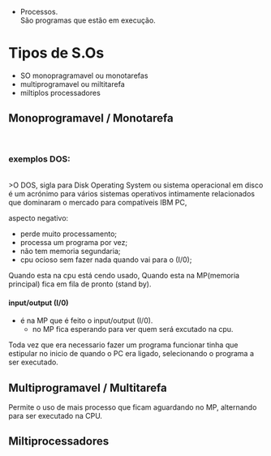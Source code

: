 -   Processos.<br>
    São programas que estão em execução.

# Tipos de S.Os

- SO monopragramavel ou monotarefas
- multiprogramavel ou miltitarefa
- miltiplos processadores


## Monoprogramavel / Monotarefa
<br>

### exemplos DOS:

<br>
>O DOS, sigla para Disk Operating System ou sistema operacional em disco é um acrónimo para vários sistemas operativos intimamente relacionados que dominaram o mercado para compatíveis IBM PC,

aspecto negativo:

- perde muito processamento;
- processa um programa por vez;
- não tem memoria segundaria;
- cpu ocioso sem fazer nada quando vai para o (I/0);

Quando esta na cpu está cendo usado, 
Quando esta na MP(memoria principal) fica em fila de pronto (stand by).

#### input/output (I/0)

- é na MP que é feito o input/output (I/0).
    - no MP fica esperando para ver quem será excutado na cpu.

Toda vez que era necessario fazer um programa funcionar tinha que estipular no inicio de quando o PC era ligado, selecionando o programa a ser executado.




## Multiprogramavel / Multitarefa

Permite o uso de mais processo que ficam aguardando no MP, alternando para ser executado na CPU.


## Miltiprocessadores




